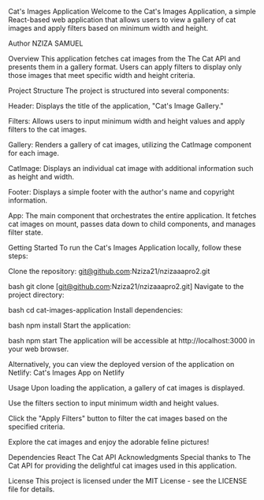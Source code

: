 Cat's Images Application
Welcome to the Cat's Images Application, a simple React-based web application that allows users to view a gallery of cat images and apply filters based on minimum width and height.

Author
NZIZA SAMUEL

Overview
This application fetches cat images from the The Cat API and presents them in a gallery format. Users can apply filters to display only those images that meet specific width and height criteria.

Project Structure
The project is structured into several components:

Header: Displays the title of the application, "Cat's Image Gallery."

Filters: Allows users to input minimum width and height values and apply filters to the cat images.

Gallery: Renders a gallery of cat images, utilizing the CatImage component for each image.

CatImage: Displays an individual cat image with additional information such as height and width.

Footer: Displays a simple footer with the author's name and copyright information.

App: The main component that orchestrates the entire application. It fetches cat images on mount, passes data down to child components, and manages filter state.

Getting Started
To run the Cat's Images Application locally, follow these steps:

Clone the repository: git@github.com:Nziza21/nzizaaapro2.git

bash
git clone [git@github.com:Nziza21/nzizaaapro2.git]
Navigate to the project directory:

bash
cd cat-images-application
Install dependencies:

bash
npm install
Start the application:

bash
npm start
The application will be accessible at http://localhost:3000 in your web browser.

Alternatively, you can view the deployed version of the application on Netlify: Cat's Images App on Netlify

Usage
Upon loading the application, a gallery of cat images is displayed.

Use the filters section to input minimum width and height values.

Click the "Apply Filters" button to filter the cat images based on the specified criteria.

Explore the cat images and enjoy the adorable feline pictures!

Dependencies
React
The Cat API
Acknowledgments
Special thanks to The Cat API for providing the delightful cat images used in this application.

License
This project is licensed under the MIT License - see the LICENSE file for details.
